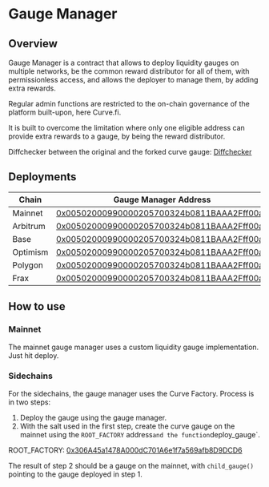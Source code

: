 # Gauge Manager

## Overview

Gauge Manager is a contract that allows to deploy liquidity gauges on multiple networks, be the common reward distributor for all of them, with permissionless access, and allows the deployer to manage them, by adding extra rewards.

Regular admin functions are restricted to the on-chain governance of the platform built-upon, here Curve.fi.

It is built to overcome the limitation where only one eligible address can provide extra rewards to a gauge, by being the reward distributor.


Diffchecker between the original and the forked curve gauge: [Diffchecker](https://www.diffchecker.com/DgtQBG6Y)


## Deployments

| Chain    | Gauge Manager Address |
|----------|------------------------|
| Mainnet  | [0x00502000990000205700324b0811BAAA2Fff00aE](https://etherscan.io/address/0x00502000990000205700324b0811BAAA2Fff00aE) |
| Arbitrum | [0x00502000990000205700324b0811BAAA2Fff00aE](https://arbiscan.io/address/0x00502000990000205700324b0811BAAA2Fff00aE) |
| Base     | [0x00502000990000205700324b0811BAAA2Fff00aE](https://basescan.org/address/0x00502000990000205700324b0811BAAA2Fff00aE) |
| Optimism | [0x00502000990000205700324b0811BAAA2Fff00aE](https://optimistic.etherscan.io/address/0x00502000990000205700324b0811BAAA2Fff00aE) |
| Polygon  | [0x00502000990000205700324b0811BAAA2Fff00aE](https://polygonscan.com/address/0x00502000990000205700324b0811BAAA2Fff00aE) |
| Frax     | [0x00502000990000205700324b0811BAAA2Fff00aE](https://fraxscan.com/address/0x00502000990000205700324b0811BAAA2Fff00aE) |


## How to use

### Mainnet

The mainnet gauge manager uses a custom liquidity gauge implementation. Just hit deploy.

### Sidechains

For the sidechains, the gauge manager uses the Curve Factory. 
Process is in two steps:
1. Deploy the gauge using the gauge manager.
2. With the salt used in the first step, create the curve gauge on the mainnet using the `ROOT_FACTORY` address` and the function `deploy_gauge`.

ROOT_FACTORY: [0x306A45a1478A000dC701A6e1f7a569afb8D9DCD6](https://etherscan.io/address/0x306A45a1478A000dC701A6e1f7a569afb8D9DCD6)

The result of step 2 should be a gauge on the mainnet, with `child_gauge()` pointing to the gauge deployed in step 1.